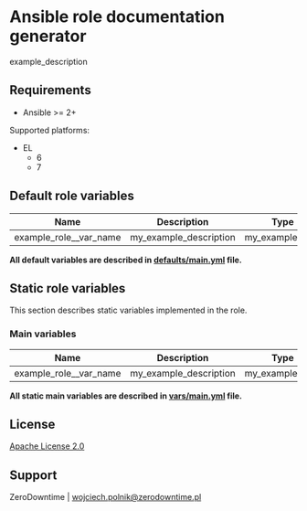 # Ansible role documentation generator

example_description

## Requirements

- Ansible >= 2+

Supported platforms:

- EL
  - 6
  - 7

## Default role variables

| Name | Description | Type | Default | Required |
| -----| :---------: | :--: | :------:| -------- |
| example_role__var_name | my_example_description | my_example_type | `example_overide` | True |

**All default variables are described in [defaults/main.yml](defaults/main.yml) file.**

## Static role variables

This section describes static variables implemented in the role.

### Main variables

| Name | Description | Type | Default |
| -----| :---------: | :--: | ------- |
| example_role__var_name | my_example_description | my_example_type | `example` |

**All static main variables are described in [vars/main.yml](vars/main.yml) file.**

## License

[Apache License 2.0](LICENSE)

## Support

ZeroDowntime | wojciech.polnik@zerodowntime.pl